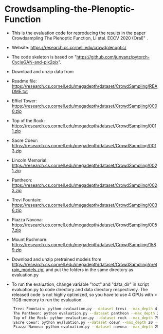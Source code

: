 # Crowdsampling-the-Plenoptic-Function 

* This is the evaluation code for reproducing the results in the paper Crowdsampling The Plenoptic Function, Li etal. ECCV 2020 (Oral)" .

* Website: https://research.cs.cornell.edu/crowdplenoptic/

* The code skeleton is based on "https://github.com/junyanz/pytorch-CycleGAN-and-pix2pix".
 
* Download and unzip data from 

*  Readme file: https://research.cs.cornell.edu/megadepth/dataset/CrowdSampling/README.txt
*  Effiel Tower: https://research.cs.cornell.edu/megadepth/dataset/CrowdSampling/0000.zip
*  Top of the Rock: https://research.cs.cornell.edu/megadepth/dataset/CrowdSampling/0011.zip
*  Sacre Coeur: https://research.cs.cornell.edu/megadepth/dataset/CrowdSampling/0013.zip
* Lincoln Memorial: https://research.cs.cornell.edu/megadepth/dataset/CrowdSampling/0021.zip
*  Pantheon: https://research.cs.cornell.edu/megadepth/dataset/CrowdSampling/0023.zip   
*  Trevi Fountain: https://research.cs.cornell.edu/megadepth/dataset/CrowdSampling/0036.zip
*  Piazza Navona: https://research.cs.cornell.edu/megadepth/dataset/CrowdSampling/0057.zip
*  Mount Rushmore: https://research.cs.cornell.edu/megadepth/dataset/CrowdSampling/1589.zip

* Download and unzip pretrained models from https://research.cs.cornell.edu/megadepth/dataset/CrowdSampling/pretrain_models.zip, and put the folders in the same directory as evaluation.py

* To run the evaluation, change variable "root" and "data_dir" in script evaluation.py to code directory and data directory respectively. The released code is not highly optimized, so you have to use 4 GPUs with > 11GB memory to run the evaluation. 

```bash
    Trevi Fountain: python evaluation.py --dataset trevi --max_depth 4 --ref_fov 70 --warp_src_img 1
    The Pantheon: python evaluation.py --dataset pantheon --max_depth 25 --ref_fov 65 --warp_src_img 1
    Top of the Rock: python evaluation.py --dataset rock --max_depth 75 --ref_fov 70 --warp_src_img 1
    Sacre Coeur: python evaluation.py --dataset coeur --max_depth 20 --ref_fov 65 --warp_src_img 1
    Piazza Navona: python evaluation.py --dataset navona --max_depth 25 --ref_fov 70 --warp_src_img 1
```
